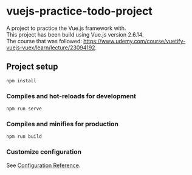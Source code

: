 # vuejs-practice-todo-project

A project to practice the Vue.js framework with. <br />
This project has been build using Vue.js version 2.6.14. <br />
The course that was followed: https://www.udemy.com/course/vuetify-vuejs-vuex/learn/lecture/23094192.

## Project setup
```
npm install
```

### Compiles and hot-reloads for development
```
npm run serve
```

### Compiles and minifies for production
```
npm run build
```

### Customize configuration
See [Configuration Reference](https://cli.vuejs.org/config/).
